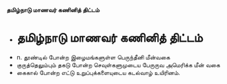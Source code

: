 **தமிழ்நாடு மாணவர் கணினித் திட்டம்**
- # தமிழ்நாடு மாணவர் கணினித் திட்டம்
- n. தூண்டில் போன்ற இழைமங்களுள்ள பெருந்தீனி மீன்வகை
- குருத்தெலும்பும் தகடு போன்ற செவுள்களுமுடைய பேருருவ அமெரிக்க மீன் வகை
- கைகால் போன்ற எட்டு உறுப்புக்களையுடைய கடல்வாழ் உயிரினம்.

